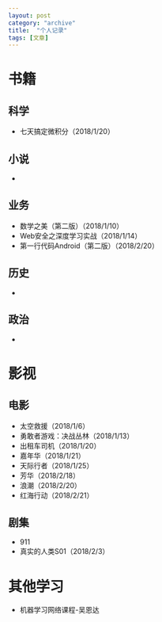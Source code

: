 ```yaml
---
layout: post
category: "archive"
title:  "个人记录"
tags: [文章]
---
```


# 书籍

## 科学

* ​七天搞定微积分（2018/1/20）





## 小说

* ​





## 业务

* 数学之美（第二版）（2018/1/10）
* Web安全之深度学习实战（2018/1/14）
* 第一行代码Android（第二版）（2018/2/20）




## 历史

* ​




## 政治

* ​




# 影视

## 电影

* 太空救援（2018/1/6）
* 勇敢者游戏：决战丛林（2018/1/13）
* 出租车司机（2018/1/20）
* 嘉年华（2018/1/21）
* 天际行者（2018/1/25）
* 芳华（2018/2/18）
* 浪潮（2018/2/20）
* 红海行动（2018/2/21）





## 剧集

* 911
* 真实的人类S01（2018/2/3）








# 其他学习

* ​机器学习网络课程-吴恩达




